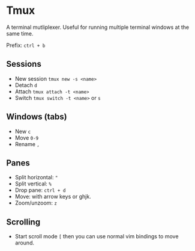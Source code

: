 # Tmux
A terminal mutliplexer. Useful for running multiple terminal windows at the same time.

Prefix: `ctrl + b`

## Sessions
- New session `tmux new -s <name>`
- Detach `d`
- Attach `tmux attach -t <name>`
- Switch `tmux switch -t <name>` or `s`

## Windows (tabs)
- New `c`
- Move `0-9`
- Rename `,`

## Panes
- Split horizontal: `"`
- Split vertical: `%`
- Drop pane: `ctrl + d`
- Move: with arrow keys or ghjk.
- Zoom/unzoom: `z`

## Scrolling
- Start scroll mode `[` then you can use normal vim bindings to move around.